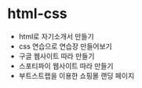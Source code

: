 # html-css

- html로 자기소개서 만들기
- css 연습으로 연습장 만들어보기
- 구글 웹사이트 따라 만들기
- 스포티파이 웹사이트 따라 만들기
- 부트스트랩을 이용한 쇼핑몰 랜딩 페이지 
